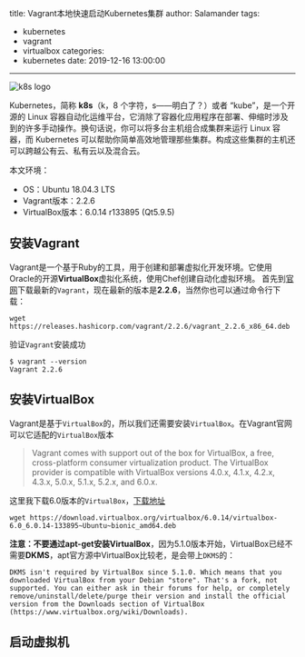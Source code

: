 title: Vagrant本地快速启动Kubernetes集群
author: Salamander
tags:
  - kubernetes
  - vagrant
  - virtualbox
categories:
  - kubernetes
date: 2019-12-16 13:00:00
---
![k8s logo](https://image-static.segmentfault.com/311/703/311703680-5b80e2877f8c8_articlex)

Kubernetes，简称 **k8s**（k，8 个字符，s——明白了？）或者 “kube”，是一个开源的 Linux 容器自动化运维平台，它消除了容器化应用程序在部署、伸缩时涉及到的许多手动操作。换句话说，你可以将多台主机组合成集群来运行 Linux 容器，而 Kubernetes 可以帮助你简单高效地管理那些集群。构成这些集群的主机还可以跨越公有云、私有云以及混合云。



本文环境：
* OS：Ubuntu 18.04.3 LTS
* Vagrant版本：2.2.6
* VirtualBox版本：6.0.14 r133895 (Qt5.9.5)

<!-- more -->

## 安装Vagrant
Vagrant是一个基于Ruby的工具，用于创建和部署虚拟化开发环境。它使用Oracle的开源**VirtualBox**虚拟化系统，使用Chef创建自动化虚拟环境。
首先到[官网](https://www.vagrantup.com/downloads.html)下载最新的`Vagrant`，现在最新的版本是**2.2.6**，当然你也可以通过命令行下载：
```
wget https://releases.hashicorp.com/vagrant/2.2.6/vagrant_2.2.6_x86_64.deb
```
验证`Vagrant`安装成功
```
$ vagrant --version
Vagrant 2.2.6
```

## 安装VirtualBox
Vagrant是基于`VirtualBox`的，所以我们还需要安装`VirtualBox`。在Vagrant官网可以它适配的`VirtualBox`版本
> Vagrant comes with support out of the box for VirtualBox, a free, cross-platform consumer virtualization product.
> The VirtualBox provider is compatible with VirtualBox versions 4.0.x, 4.1.x, 4.2.x, 4.3.x, 5.0.x, 5.1.x, 5.2.x, and 6.0.x.

这里我下载6.0版本的`VirtualBox`，[下载地址](https://www.virtualbox.org/wiki/Download_Old_Builds_6_0)
```
wget https://download.virtualbox.org/virtualbox/6.0.14/virtualbox-6.0_6.0.14-133895~Ubuntu~bionic_amd64.deb
```
**注意：不要通过apt-get安装VirtualBox**，因为5.1.0版本开始，VirtualBox已经不需要**DKMS**，apt官方源中VirtualBox比较老，是会带上`DKMS`的：
```
DKMS isn't required by VirtualBox since 5.1.0. Which means that you downloaded VirtualBox from your Debian "store". That's a fork, not supported. You can either ask in their forums for help, or completely remove/uninstall/delete/purge their version and install the official version from the Downloads section of VirtualBox (https://www.virtualbox.org/wiki/Downloads).
```


## 启动虚拟机